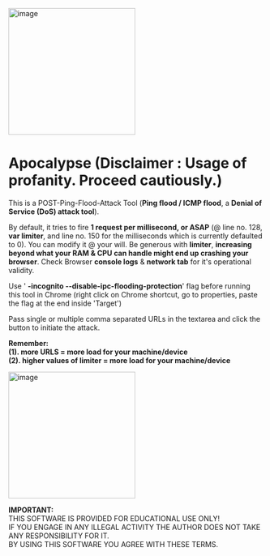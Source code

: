 <style type="text/css">
    img {
        width: 250px;
    }
</style>
![image](https://i.pinimg.com/originals/23/a1/1f/23a11f14ab93d3ed4541960141e380ad.gif)
# Apocalypse (Disclaimer : Usage of profanity. Proceed cautiously.)
This is a POST-Ping-Flood-Attack Tool (**Ping flood / ICMP flood**, a **Denial of Service (DoS) attack tool**).  

By default, it tries to fire **1 request per millisecond, or ASAP** (@ line no. 128, **var limiter**, and line no. 150 for the milliseconds which is currently defaulted to 0). You can modify it @ your will. Be generous with **limiter**, **increasing beyond what your RAM & CPU can handle might end up crashing your browser**. Check Browser **console logs** & **network tab** for it's operational validity.  

Use ' **-incognito --disable-ipc-flooding-protection**' flag before running this tool in Chrome (right click on Chrome shortcut, go to properties, paste the flag at the end inside 'Target')  

Pass single or multiple comma separated URLs in the textarea and click the button to initiate the attack.  

**Remember:**  
**(1). more URLS = more load for your machine/device**  
**(2). higher values of limiter = more load for your machine/device**  

![image](https://user-images.githubusercontent.com/6196046/129509071-5040c5fc-d112-4129-862a-76c9258f5763.png)  

**IMPORTANT:**  
THIS SOFTWARE IS PROVIDED FOR EDUCATIONAL USE ONLY!  
IF YOU ENGAGE IN ANY ILLEGAL ACTIVITY THE AUTHOR DOES NOT TAKE ANY RESPONSIBILITY FOR IT.  
BY USING THIS SOFTWARE YOU AGREE WITH THESE TERMS.
